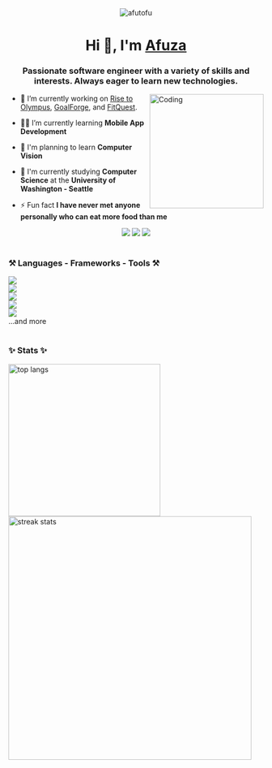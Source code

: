 <div align="center"> <img src="https://komarev.com/ghpvc/?username=afutofu&label=Profile%20views&color=0e75b6&style=flat" alt="afutofu" /> </div>
<h1 align="center">Hi 👋, I'm <a href="https://afutofu.github.io/">Afuza</a></h1>
<h3 align="center">Passionate software engineer with a variety of skills and interests. Always eager to learn new technologies.</h3>
<img align="right" alt="Coding" width="225" src="https://c.tenor.com/GOj9ZF_-ZOcAAAAC/tenor.gif"/>

- 🔭 I’m currently working on [Rise to Olympus](https://github.com/codetrifecta/rise-to-olympus), [GoalForge](https://github.com/afutofu/goalforge), and [FitQuest](https://github.com/cse403-fitquest/fitquest).

- 👨‍💻 I’m currently learning **Mobile App Development**

- 🌱 I'm planning to learn **Computer Vision**

- 📖 I'm currently studying **Computer Science** at the **University of Washington - Seattle**

- ⚡ Fun fact **I have never met anyone personally who can eat more food than me**
  
<div align="center">
  <a href="mailto:theafuza@gmail.com" target="_blank"><img src="https://img.shields.io/badge/Gmail-D14836?style=for-the-badge&logo=gmail&logoColor=white"/></a>
  <a href="https://www.linkedin.com/in/afutofu/" target="_blank"><img src="https://img.shields.io/badge/LinkedIn-0077B5?style=for-the-badge&logo=linkedin&logoColor=white"/></a>
  <a href="https://afutofu.github.io" target="blank"><img src="https://img.shields.io/badge/Portfolio-255E63?style=for-the-badge&logo=About.me&logoColor=white"/></a>
</div>

<h1/>

<h3 align="left">⚒️ Languages - Frameworks - Tools ⚒️</h3>
<a href="https://skillicons.dev">
  <img src="https://skillicons.dev/icons?i=js,ts,html,css,sass,go,py,ocaml,java,cs,cpp,c,sql"/><br/>
  <img src="https://skillicons.dev/icons?i=react,next,redux,tailwind,styledcomponents,bootstrap,jquery"/><br/>
  <img src="https://skillicons.dev/icons?i=nodejs,express,flask,fastapi,docker,aws,sequelize,django,firebase"/><br/>
  <img src="https://skillicons.dev/icons?i=postgres,mysql,mongodb,sqlite,dynamodb,rds"/><br/>
  <img src="https://skillicons.dev/icons?i=postman,vscode,visualstudio,bash,git,github,figma"/><br/>
</a>
...and more

<h1/>

<h3>✨ Stats ✨</h3>

<div align="left">
  <img width=300 src="https://github-readme-stats.vercel.app/api/top-langs/?username=afutofu&langs_count=8&hide=php&layout=compact&theme=react&border_radius=10&size_weight=0.5&count_weight=0.5&exclude_repo=github-readme-stats" alt="top langs" />
  <img width=480 src="https://streak-stats.demolab.com/?user=afutofu&theme=react&border_radius=10" alt="streak stats"/>
</div>
